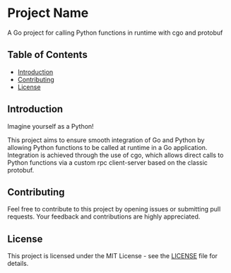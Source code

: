 # Project Name

A Go project for calling Python functions in runtime with cgo and protobuf

## Table of Contents

- [Introduction](#introduction)
- [Contributing](#contributing)
- [License](#license)

[//]: # (- [Installation]&#40;#installation&#41;)
[//]: # (- [Usage]&#40;#usage&#41;)
[//]: # (- [Example]&#40;#example&#41;)

## Introduction

Imagine yourself as a Python!

This project aims to ensure smooth integration of Go and Python by allowing Python
functions to be called at runtime in a Go application.
Integration is achieved through the use of cgo, which allows direct calls to Python
functions via a custom rpc client-server based on the classic protobuf.

[//]: # (To work correctly, you must have compiled Cpython and generated grpc services.)

[//]: # (## Installation)

[//]: # (1. **Clone the repository:**)

[//]: # ()
[//]: # (    ```bash)

[//]: # (    git clone https://github.com/yourusername/yourproject.git)

[//]: # (    cd yourproject)

[//]: # (    ```)

[//]: # ()
[//]: # (2. **Build the project:**)

[//]: # ()
[//]: # (    ```bash)

[//]: # (    go build)

[//]: # (    ```)

[//]: # (## Usage)

[//]: # ()
[//]: # (To use this project in your Go application, follow these steps:)

[//]: # ()
[//]: # (1. Import the package in your Go code:)

[//]: # ()
[//]: # (    ```go)

[//]: # (    import "github.com/yourusername/yourproject")

[//]: # (    ```)

[//]: # ()
[//]: # (2. Use the provided functions to call Python functions:)

[//]: # ()
[//]: # (    ```go)

[//]: # (    // Example Go code calling a Python function)

[//]: # (    result, err := yourproject.CallPythonFunction&#40;"your_python_function", args...&#41;)

[//]: # (    if err != nil {)

[//]: # (        log.Fatal&#40;err&#41;)

[//]: # (    })

[//]: # (    fmt.Println&#40;"Result from Python:", result&#41;)

[//]: # (    ```)

[//]: # ()
[//]: # (3. Start the Python runtime environment before making calls:)

[//]: # ()
[//]: # (    ```go)

[//]: # (    err := yourproject.StartPythonRuntime&#40;&#41;)

[//]: # (    if err != nil {)

[//]: # (        log.Fatal&#40;"Failed to start Python runtime:", err&#41;)

[//]: # (    })

[//]: # (    defer yourproject.StopPythonRuntime&#40;&#41;)

[//]: # (    ```)

[//]: # (## Example)

[//]: # ()

[//]: # (Check the `example` directory for a comprehensive example of using this project.)

## Contributing

Feel free to contribute to this project by opening issues or submitting pull requests. Your feedback and contributions
are highly appreciated.

## License

This project is licensed under the MIT License - see the [LICENSE](LICENSE) file for details.